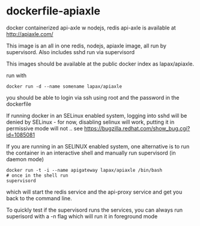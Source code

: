 dockerfile-apiaxle
==================

docker containerized api-axle w nodejs, redis
api-axle is available at http://apiaxle.com/

This image is an all in one redis, nodejs, apiaxle image, all run by supervisord. Also includes sshd run via supervisord

This images should be available at the public docker index as lapax/apiaxle.

run with 

```docker run -d --name somename lapax/apiaxle```

you should be able to login via ssh using root and the password in the dockerfile

If running docker in an SELinux enabled system, logging into sshd will be denied by SELinux - for now, disabling selinux will work, putting it in permissive mode will not .. see https://bugzilla.redhat.com/show_bug.cgi?id=1085081 

If you are running in an SELINUX enabled system, one alternative is to run the container in an interactive shell and manually run supervisord (in daemon mode)

```shell
docker run -t -i --name apigateway lapax/apiaxle /bin/bash
# once in the shell run
supervisord
```

which will start the redis service and the api-proxy service and get you back to the command line.

To quickly test if the supervisord runs the services, you can always run superisord with a -n flag which will run it in foreground mode 
 
